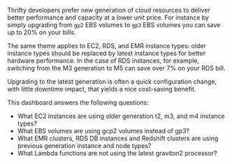 
Thrifty developers prefer new generation of cloud resources to deliver better performance and capacity at a lower unit price. For instance by simply upgrading from `gp2` EBS volumes to `gp3` EBS volumes you can save up to 20% on your bills.

The same theme applies to EC2, RDS, and EMR instance types: older instance types should be replaced by latest instance types for better hardware performance. In the case of RDS instances, for example, switching from the M3 generation to M5 can save over 7% on your RDS bill.

Upgrading to the latest generation is often a quick configuration change, with little downtime impact, that yields a nice cost-saving benefit.

This dashboard answers the following questions:

- What EC2 instances are using older generation t2, m3, and m4 instance types?
- What EBS volumes are using gcp2 volumes instead of gp3?
- What EMR clusters, RDS DB instances and Redshift clusters are using previous generation instance and node types?
- What Lambda functions are not using the latest graviton2 processor?
